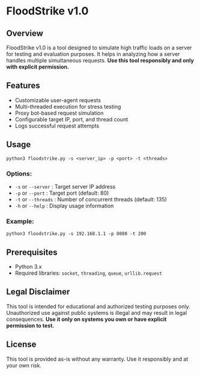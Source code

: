 # FloodStrike v1.0

## Overview
FloodStrike v1.0 is a tool designed to simulate high traffic loads on a server for testing and evaluation purposes. It helps in analyzing how a server handles multiple simultaneous requests. **Use this tool responsibly and only with explicit permission.**

## Features
- Customizable user-agent requests
- Multi-threaded execution for stress testing
- Proxy bot-based request simulation
- Configurable target IP, port, and thread count
- Logs successful request attempts

## Usage
```
python3 floodstrike.py -s <server_ip> -p <port> -t <threads>
```
### Options:
- `-s` or `--server` : Target server IP address
- `-p` or `--port` : Target port (default: 80)
- `-t` or `--threads` : Number of concurrent threads (default: 135)
- `-h` or `--help` : Display usage information

### Example:
```
python3 floodstrike.py -s 192.168.1.1 -p 8080 -t 200
```

## Prerequisites
- Python 3.x
- Required libraries: `socket`, `threading`, `queue`, `urllib.request`

## Legal Disclaimer
This tool is intended for educational and authorized testing purposes only. Unauthorized use against public systems is illegal and may result in legal consequences. **Use it only on systems you own or have explicit permission to test.**

## License
This tool is provided as-is without any warranty. Use it responsibly and at your own risk.

